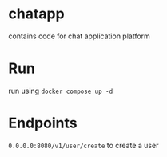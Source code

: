 # chatapp

contains code for chat application platform 

# Run

run using `docker compose up -d`

# Endpoints

`0.0.0.0:8080/v1/user/create` to create a user